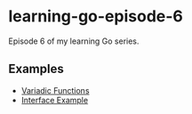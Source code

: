 # learning-go-episode-6

Episode 6 of my learning Go series.

## Examples

* [Variadic Functions](https://github.com/Adron/learning-go-episode-6/tree/variadic-function-examples)
* [Interface Example](https://github.com/Adron/learning-go-episode-6/tree/interface-examples)
